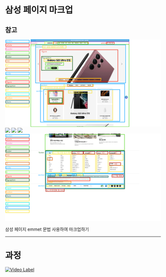 # 삼성 페이지 마크업

## 참고

<img src="../../.src/samsung__keynote-1.png">
<img src="../../.src/samsung__keynote-2.png">
<img src="../../.src/samsung__keynote-3.png">
<img src="../../.src/samsung__keynote-4.png">
<img src="../../.src/samsung__keynote-5.png">

삼성 페이지 emmet 문법 사용하여 마크업하기

- - -
# 과정
[![Video Label](https://img.youtube.com/vi/Fyai5SOvoxo/maxresdefault.jpg)](https://youtu.be/Fyai5SOvoxo)
